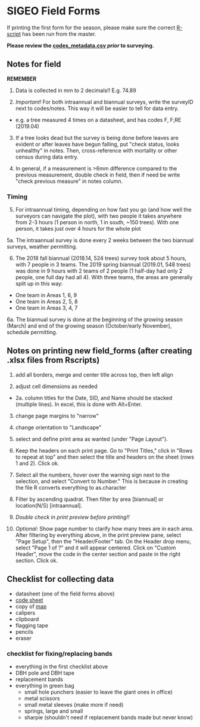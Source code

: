 # SIGEO Field Forms

If printing the first form for the season, please make sure the correct [R-script](https://github.com/SCBI-ForestGEO/Dendrobands/tree/master/Rscripts) has been run from the master.

**Please review the [codes_metadata.csv](https://github.com/SCBI-ForestGEO/Dendrobands/blob/master/metadata/codes_metadata.csv) _prior_ to surveying.**

## Notes for field

**REMEMBER** 

1. Data is collected in mm to 2 decimals!! E.g. 74.89

2. *Important!* For both intraannual and biannual surveys, write the surveyID next to codes/notes. This way it will be easier to tell for data entry.
- e.g. a tree measured 4 times on a datasheet, and has codes F, F;RE (2019.04)

3. If a tree looks dead but the survey is being done before leaves are evident or after leaves have begun falling, put "check status, looks unhealthy" in notes. Then, cross-reference with mortality or other census during data entry.

4. In general, if a measurement is >6mm difference compared to the previous measurement, double check in field, then if need be write "check previous measure" in notes column.

### Timing 
5. For intraannual timing, depending on how fast you go (and how well the surveyors can navigate the plot), with two people it takes anywhere from 2-3 hours (1 person in north, 1 in south, ~150 trees). With one person, it takes just over 4 hours for the whole plot

5a. The intraannual survey is done every 2 weeks between the two biannual surveys, weather permitting.

6. The 2018 fall biannual (2018.14, 524 trees) survey took about 5 hours, with 7 people in 3 teams. The 2019 spring biannual (2019.01, 548 trees) was done in 9 hours with 2 teams of 2 people (1 half-day had only 2 people, one full day had all 4). With three teams, the areas are generally split up in this way:
- One team in Areas 1, 6, 9
- One team in Areas 2, 5, 8
- One team in Areas 3, 4, 7

6a. The biannual survey is done at the beginning of the growing season (March) and end of the growing season (October/early November), schedule permitting.



## Notes on printing new field_forms (after creating .xlsx files from Rscripts)

1. add all borders, merge and center title across top, then left align

2. adjust cell dimensions as needed
  
 -  2a. column titles for the Date, SID, and Name should be stacked (multiple lines). In excel, this is done with Alt+Enter.

3. change page margins to "narrow"

4. change orientation to "Landscape"

5. select and define print area as wanted (under "Page Layout").

6. Keep the headers on each print page. Go to "Print Titles," click in "Rows to repeat at top" and then select the title and headers on the sheet (rows 1 and 2). Click ok. 

7. Select all the numbers, hover over the warning sign next to the selection, and select "Convert to Number." This is because in creating the file R converts everything to as.character

8. Filter by ascending quadrat. Then filter by area [biannual] or location(N/S) [intraannual].

9. *Double check in print preview before printing!!*

10. *Optional:* Show page number to clarify how many trees are in each area. After filtering by everything above, in the print preview pane, select "Page Setup", then the "Header/Footer" tab. On the Header drop menu, select "Page 1 of ?" and it will appear centered. Click on "Custom Header", move the code in the center section and paste in the right section. Click ok.


## Checklist for collecting data
- datasheet (one of the field forms above)
- [code sheet](https://github.com/SCBI-ForestGEO/Dendrobands/blob/master/metadata/codes_metadata.csv)
- copy of [map](https://github.com/SCBI-ForestGEO/Dendrobands/tree/master/protocols_field-resources/maps)
- calipers
- clipboard
- flagging tape
- pencils
- eraser

### checklist for fixing/replacing bands
- everything in the first checklist above
- DBH pole and DBH tape
- replacement bands
- everything in green bag
  - small hole punchers (easier to leave the giant ones in office)
  - metal scissors
  - small metal sleeves (make more if need)
  - springs, large and small
  - sharpie (shouldn't need if replacement bands made but never know)
